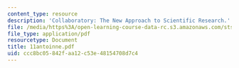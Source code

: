 ```yaml
---
content_type: resource
description: 'Collaboratory: The New Approach to Scientific Research.'
file: /media/https%3A/open-learning-course-data-rc.s3.amazonaws.com/sts-035-the-history-of-computing-spring-2004/ccc8bc05842faa12c53e48154708d7c4_11antoinne.pdf
file_type: application/pdf
resourcetype: Document
title: 11antoinne.pdf
uid: ccc8bc05-842f-aa12-c53e-48154708d7c4
---
```

